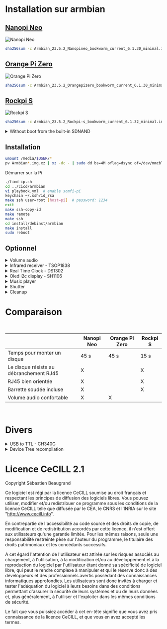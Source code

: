 # Installation sur armbian
## [Nanopi Neo](https://www.armbian.com/nanopi-neo/)
![Nanopi Neo](https://www.armbian.com/wp-content/uploads/2018/02/nanopineo-300x169.png)
```sh
sha256sum -c Armbian_23.5.2_Nanopineo_bookworm_current_6.1.30_minimal.img.xz.sha
```

## [Orange Pi Zero](https://www.armbian.com/orange-pi-zero/)
![Orange Pi Zero](https://www.armbian.com/wp-content/uploads/2018/02/orangepizero-300x169.png)
```sh
sha256sum -c Armbian_23.5.2_Orangepizero_bookworm_current_6.1.30_minimal.img.xz.sha
```

## [Rockpi S](https://www.armbian.com/rockpi-s/)
![Rockpi S](https://www.armbian.com/wp-content/uploads/2019/11/rockpi-s-300x169.png)
```sh
sha256sum -c Armbian_23.5.2_Rockpi-s_bookworm_current_6.1.32_minimal.img.xz.sha
```

<details>
  <summary>Without boot from the built-in SDNAND</summary>

  ```sh
  df .  # 6,7G needed
  git clone -b v22.08 https://github.com/armbian/build.git armbian-build
  cd armbian-build
  sed -i 's/^IDBLOADER_BLOB/#IDBLOADER_BLOB/' config/sources/families/rockpis.conf
  touch .ignore_changes
  sudo rm ./cache/sources/u-boot/*/idbloader.bin
  sudo apt install debootstrap
  sudo modprobe loop
  systemd-run -p CPUQuota=$((`nproc`*50))% --scope bash -c './compile.sh BOARD=rockpi-s BRANCH=edge BUILD_MINIMAL=yes BUILD_DESKTOP=no KERNEL_ONLY=no KERNEL_CONFIGURE=no CLEAN_LEVEL=, RELEASE=bullseye SKIP_EXTERNAL_TOOLCHAINS=yes EXTRAWIFI=no'
  cd output/images
  ls -l Armbian_22.08.2_Rockpi-s_bullseye_edge_5.19.17_minimal.img
  pv Armbian*.img | sudo dd bs=4M oflag=dsync of=/dev/mmcblk0
  ```
</details>

## Installation
```sh
umount /media/$USER/*
pv Armbian*.img.xz | xz -dc - | sudo dd bs=4M oflag=dsync of=/dev/mmcblk0
```
Démarrer sur la Pi
```sh
./find-ip.sh
cd ../cicd/armbian
vi playbook.yml  # enable somfi-pi
keychain ~/.ssh/id_rsa
make ssh user=root [host=pi]  # password: 1234
exit
make ssh-copy-id
make remote
make ssh
cd install/debinst/armbian
make install
sudo reboot
```

## Optionnel

<details>
  <summary>Volume audio</summary>

  ```sh
  make ssh
  cd install/debinst/armbian
  rw
  make volume
  ```
</details>

<details>
  <summary>Infrared receiver - TSOP1838</summary>

  ```
   3v3                     Pin 7          GND   --> Pi pins
    |                        |             |
    |                        \             |
    |                        / 1k          |
    |                        \             |
    |          47k           |             |
    |---------/\/\/\---------+             |
    |                        |             |
    O                        O             O    --> 1838 pins
    |          100k          |     NPN     |
    |---------/\/\/\---------+-----\_/-----|
    |                               |      |
  ```
  ```
  make lirc
  sudo reboot
  # Tests:
  mode2 -d /dev/lirc0 -H default
  sudo ir-keytable -p nec -t
  ```
</details>

<details>
  <summary>Real Time Clock - DS1302</summary>

  ```sh
  make rtc
  ```
</details>

<details>
  <summary>Oled i2c display - SH1106</summary>

  ```sh
  make oled
  ```
</details>

<details>
  <summary>Music player</summary>

  ```sh
  cp install-ex-mps.sh install-pr-mps.sh
  cp mps-ex-toggle.sh mps-pr-toggle.sh
  make mps
  ```
  [Music player](../cicd/mps/README.md)
</details>

<details>
  <summary>Shutter</summary>

  [libmraa](../cicd/libmraa/README.md)
  ```sh
  python3 -c 'import mraa'
  sudo /usr/sbin/rtc `date +%FT%Tw%w`
  make shutter
  ```
  ```sh
  journalctl -u shutter*
  sudo systemctl status shutter.service
  systemctl status shutter-open.timer
  systemctl status shutter-close.timer
  ```
</details>

<details>
  <summary>Cleanup</summary>

  ```sh
  sudo journalctl --rotate
  sudo journalctl --vacuum-time=1s
  ```
</details>

# Comparaison
<br/>

|                                       |Nanopi Neo|Orange Pi Zero|Rockpi S|
|---------------------------------------|----------|--------------|--------|
|Temps pour monter un disque            |45 s      |45 s          |15 s    |
|Le disque résiste au débranchement RJ45|X         |              |X       |
|RJ45 bien orientée                     |X         |              |X       |
|Barrette soudée incluse                |X         |              |X       |
|Volume audio confortable               |X         |X             |        |

<br/>

# Divers

<details>
  <summary>USB to TTL - CH340G</summary>

  ```
  Module           5V  2
   5V _            5V  4
  VCC _            GND 6
  3V3 _|     _____ TX  8
   TX _____ /_____ RX  10
   RX _____/           12
  GND ____________ GND 14
  ```
  Command for RockpiS : `sudo screen /dev/ttyUSB0 1500000`
</details>

<details>
  <summary>Device Tree recompilation</summary>

  ```sh
  git clone https://github.com/armbian/build.git armbian-build
  cd armbian-build
  ./compile.sh  BOARD=rockpi-s BRANCH=current KERNEL_ONLY=yes KERNEL_CONFIGURE=no
  export user=xxx
  export host=xxx
  scp output/debs/linux-image-current-rockchip64_21.02.0-trunk_arm64.deb $user@$host:/home/$user/
  scp output/debs/linux-dtb-current-rockchip64_21.02.0-trunk_arm64.deb $user@$host:/home/$user/
  ssh $user@$host
  sudo dpkg -i linux-image-current-rockchip64_21.02.0-trunk_arm64.deb
  sudo dpkg -i linux-dtb-current-rockchip64_21.02.0-trunk_arm64.deb
  sudo reboot
  ```
</details>

# Licence CeCILL 2.1

Copyright Sébastien Beaugrand

Ce logiciel est régi par la licence CeCILL soumise au droit français et
respectant les principes de diffusion des logiciels libres. Vous pouvez
utiliser, modifier et/ou redistribuer ce programme sous les conditions
de la licence CeCILL telle que diffusée par le CEA, le CNRS et l'INRIA
sur le site "http://www.cecill.info".

En contrepartie de l'accessibilité au code source et des droits de copie,
de modification et de redistribution accordés par cette licence, il n'est
offert aux utilisateurs qu'une garantie limitée. Pour les mêmes raisons,
seule une responsabilité restreinte pèse sur l'auteur du programme, le
titulaire des droits patrimoniaux et les concédants successifs.

A cet égard l'attention de l'utilisateur est attirée sur les risques
associés au chargement, à l'utilisation, à la modification et/ou au
développement et à la reproduction du logiciel par l'utilisateur étant
donné sa spécificité de logiciel libre, qui peut le rendre complexe à
manipuler et qui le réserve donc à des développeurs et des professionnels
avertis possédant des connaissances informatiques approfondies. Les
utilisateurs sont donc invités à charger et tester l'adéquation du
logiciel à leurs besoins dans des conditions permettant d'assurer la
sécurité de leurs systèmes et ou de leurs données et, plus généralement,
à l'utiliser et l'exploiter dans les mêmes conditions de sécurité.

Le fait que vous puissiez accéder à cet en-tête signifie que vous avez
pris connaissance de la licence CeCILL, et que vous en avez accepté les
termes.
